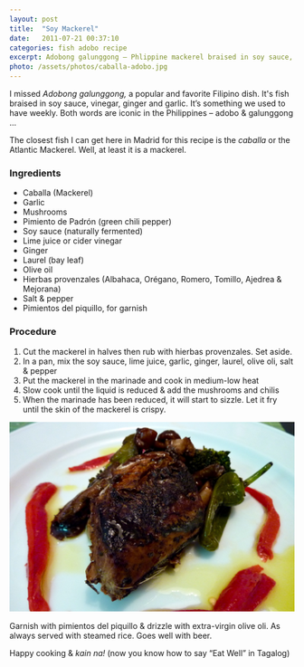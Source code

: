 ```yaml
---
layout: post
title:  "Soy Mackerel"
date:   2011-07-21 00:37:10
categories: fish adobo recipe
excerpt: Adobong galunggong – Phlippine mackerel braised in soy sauce, vinegar, ginger and garlic.
photo: /assets/photos/caballa-adobo.jpg
---
```


I missed _Adobong galunggong,_ a popular and favorite Filipino dish. It's fish braised in soy sauce, vinegar, ginger and garlic. It’s something we used to have weekly. Both words are iconic in the Philippines – adobo & galunggong ...

The closest fish I can get here in Madrid for this recipe is the _caballa_ or the Atlantic Mackerel. Well, at least it is a mackerel.

### Ingredients

* Caballa (Mackerel)
* Garlic
* Mushrooms
* Pimiento de Padrón (green chili pepper)
* Soy sauce (naturally fermented)
* Lime juice or cider vinegar
* Ginger
* Laurel (bay leaf)
* Olive oil
* Hierbas provenzales (Albahaca, Orégano, Romero, Tomillo, Ajedrea & Mejorana)
* Salt & pepper
* Pimientos del piquillo, for garnish

### Procedure

1. Cut the mackerel in halves then rub with hierbas provenzales. Set aside.
2. In a pan, mix the soy sauce, lime juice, garlic, ginger, laurel, olive oli, salt & pepper
3. Put the mackerel in the marinade and cook in medium-low heat
4. Slow cook until the liquid is reduced & add the mushrooms and chilis
5. When the marinade has been reduced, it will start to sizzle. Let it fry until the skin of the mackerel is crispy.

![Adobong galunggong](/assets/photos/soy-mackerel.jpg)

Garnish with pimientos del piquillo & drizzle with extra-virgin olive oli. As always served with steamed rice. Goes well with beer.

Happy cooking & _kain na!_ (now you know how to say “Eat Well” in Tagalog)

[1]:http://www.wikinoticia.com/cat/cultura-i-ciencia/cuina-i-gastronomia/14016-tipus-de-pa-pa-de-chapata
